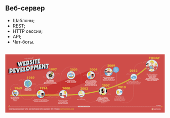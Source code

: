 ## Веб-сервер
- Шаблоны;
- REST;
- HTTP сессии;
- API;
- Чат-боты.
<br>
<img src="history_of_website_development.png">
